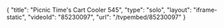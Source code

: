{
    "title": "Picnic Time's Cart Cooler 545",
    "type": "solo",
    "layout": "iframe-static",
    "videoId": "85230097",
    "url": "\/tvpembed\/85230097"
}